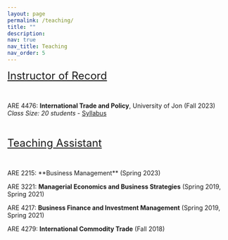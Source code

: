 ```yaml
---
layout: page
permalink: /teaching/
title: ""
description: 
nav: true
nav_title: Teaching
nav_order: 5
---
```


<!-- <strong style="font-size: 22px;">Instructor of Record</strong> -->
<font size="5"><u> Instructor of Record </u></font>

<p>&nbsp;</p>

ARE 4476: **International Trade and Policy**, University of Jon (Fall 2023)\
*Class Size: 20 students* - [Syllabus](https://www.dropbox.com/scl/fi/baydir1lr6sxo8710neay/ARE4476_Syllabus_fall23.pdf?rlkey=sdderjw9ui4brcj0l49oywdxk&dl=0)


<p>&nbsp;</p>

<font size="5"><u> Teaching Assistant </u></font>
<p>&nbsp;</p>
ARE 2215: **Business Management** (Spring 2023)

ARE 3221: **Managerial Economics and Business Strategies** (Spring 2019, Spring 2021)

ARE 4217: **Business Finance and Investment Management** (Spring 2019, Spring 2021)

ARE 4279: **International Commodity Trade** (Fall 2018)
